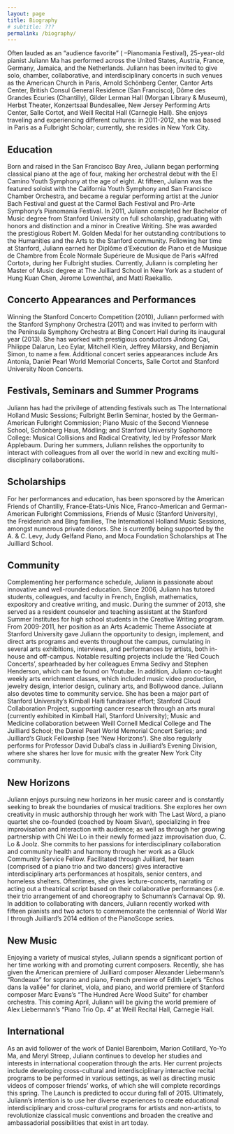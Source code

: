 ```yaml
---
layout: page
title: Biography
# subtitle: ???
permalink: /biography/
---
```


Often lauded as an “audience favorite” ( –Pianomania Festival), 25-year-old pianist Juliann Ma has performed across the United States, Austria, France, Germany, Jamaica, and the Netherlands. Juliann has been invited to give solo, chamber, collaborative, and interdisciplinary concerts in such venues as the American Church in Paris, Arnold Schönberg Center, Cantor Arts Center, British Consul General Residence (San Francisco), Dôme des Grandes Ecuries (Chantilly), Gilder Lerman Hall (Morgan Library & Museum), Herbst Theater, Konzertsaal Bundesallee, New Jersey Performing Arts Center, Salle Cortot, and Weill Recital Hall (Carnegie Hall). She enjoys traveling and experiencing different cultures: in 2011-2012, she was based in Paris as a Fulbright Scholar; currently, she resides in New York City.


Education
---------
Born and raised in the San Francisco Bay Area, Juliann began performing classical piano at the age of four, making her orchestral debut with the El Camino Youth Symphony at the age of eight. At fifteen, Juliann was the featured soloist with the California Youth Symphony and San Francisco Chamber Orchestra, and became a regular performing artist at the Junior Bach Festival and guest at the Carmel Bach Festival and Pro-Arte Symphony’s Pianomania Festival. In 2011, Juliann completed her Bachelor of Music degree from Stanford University on full scholarship, graduating with honors and distinction and a minor in Creative Writing. She was awarded the prestigious Robert M. Golden Medal for her outstanding contributions to the Humanities and the Arts to the Stanford community. Following her time at Stanford, Juliann earned her Diplôme d’Exécution de Piano et de Musique de Chambre from École Normale Supérieure de Musique de Paris «Alfred Cortot», during her Fulbright studies. Currently, Juliann is completing her Master of Music degree at The Juilliard School in New York as a student of Hung Kuan Chen, Jerome Lowenthal, and Matti Raekallio.


Concerto Appearances and Performances
-------------------------------------
Winning the Stanford Concerto Competition (2010), Juliann performed with the Stanford Symphony Orchestra (2011) and was invited to perform with the Peninsula Symphony Orchestra at Bing Concert Hall during its inaugural year (2013). She has worked with prestigious conductors Jindong Cai, Philippe Dalarun, Leo Eylar, Mitchell Klein, Jeffrey Milarsky, and Benjamin Simon, to name a few. Additional concert series appearances include Ars Antonia, Daniel Pearl World Memorial Concerts, Salle Cortot and Stanford University Noon Concerts.


Festivals, Seminars and Summer Programs
---------------------------------------
Juliann has had the privilege of attending festivals such as The International Holland Music Sessions; Fulbright Berlin Seminar, hosted by the German-American Fulbright Commission; Piano Music of the Second Viennese School, Schönberg Haus, Mödling; and Stanford University Sophomore College: Musical Collisions and Radical Creativity, led by Professor Mark Applebaum. During her summers, Juliann relishes the opportunity to interact with colleagues from all over the world in new and exciting multi-disciplinary collaborations.


Scholarships
------------
For her performances and education, has been sponsored by the American Friends of Chantilly, France-Etats-Unis Nice, Franco-American and German-American Fulbright Commissions, Friends of Music (Stanford University), the Freidenrich and Bing families, The International Holland Music Sessions, amongst numerous private donors. She is currently being supported by the A. & C. Levy, Judy Gelfand Piano, and Moca Foundation Scholarships at The Juilliard School.


Community
---------
Complementing her performance schedule, Juliann is passionate about innovative and well-rounded education. Since 2006, Juliann has tutored students, colleagues, and faculty in French, English, mathematics, expository and creative writing, and music. During the summer of 2013, she served as a resident counselor and teaching assistant at the Stanford Summer Institutes for high school students in the Creative Writing program. From 2009-2011, her position as an Arts Academic Theme Associate at Stanford University gave Juliann the opportunity to design, implement, and direct arts programs and events throughout the campus, cumulating in several arts exhibitions, interviews, and performances by artists, both in-house and off-campus. Notable resulting projects include the ‘Red Couch Concerts’, spearheaded by her colleagues Emma Sedivy and Stephen Henderson, which can be found on Youtube. In addition, Juliann co-taught weekly arts enrichment classes, which included music video production, jewelry design, interior design, culinary arts, and Bollywood dance.
Juliann also devotes time to community service. She has been a major part of Stanford University’s Kimball Haiti fundraiser effort; Stanford Cloud Collaboration Project, supporting cancer research through an arts mural (currently exhibited in Kimball Hall, Stanford University); Music and Medicine collaboration between Weill Cornell Medical College and The Juilliard School; the Daniel Pearl World Memorial Concert Series; and Juilliard’s Gluck Fellowship (see ‘New Horizons’). She also regularly performs for Professor David Dubal’s class in Juilliard’s Evening Division, where she shares her love for music with the greater New York City community.


New Horizons
------------
Juliann enjoys pursuing new horizons in her music career and is constantly seeking to break the boundaries of musical traditions. She explores her own creativity in music authorship through her work with The Last Word, a piano quartet she co-founded (coached by Noam Sivan), specializing in free improvisation and interaction with audience; as well as through her growing partnership with Chi Wei Lo in their newly formed jazz improvisation duo, C. Lo & Joolz.
She commits to her passions for interdisciplinary collaboration and community health and harmony through her work as a Gluck Community Service Fellow. Facilitated through Juilliard, her team (comprised of a piano trio and two dancers) gives interactive interdisciplinary arts performances at hospitals, senior centers, and homeless shelters. Oftentimes, she gives lecture-concerts, narrating or acting out a theatrical script based on their collaborative performances (i.e. their trio arrangement of and choreography to Schumann’s Carnaval Op. 9). In addition to collaborating with dancers, Juliann recently worked with fifteen pianists and two actors to commemorate the centennial of World War I through Juilliard’s 2014 edition of the PianoScope series.


New Music
---------
Enjoying a variety of musical styles, Juliann spends a significant portion of her time working with and promoting current composers. Recently, she has given the American premiere of Juilliard composer Alexander Liebermann’s “Rondeaux” for soprano and piano, French premiere of Edith Lejet’s “Echos dans la vallée” for clarinet, viola, and piano, and world premiere of Stanford composer Marc Evans’s “The Hundred Acre Wood Suite” for chamber orchestra. This coming April, Juliann will be giving the world premiere of Alex Liebermann’s “Piano Trio Op. 4” at Weill Recital Hall, Carnegie Hall.


International
-------------
As an avid follower of the work of Daniel Barenboim, Marion Cotillard, Yo-Yo Ma, and Meryl Streep, Juliann continues to develop her studies and interests in international cooperation through the arts. Her current projects include developing cross-cultural and interdisciplinary interactive recital programs to be performed in various settings, as well as directing music videos of composer friends’ works, of which she will complete recordings this spring. The Launch is predicted to occur during fall of 2015.
Ultimately, Juliann’s intention is to use her diverse experiences to create educational interdisciplinary and cross-cultural programs for artists and non-artists, to revolutionize classical music conventions and broaden the creative and ambassadorial possibilities that exist in art today.
